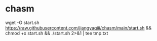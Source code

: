# chasm

wget -O start.sh https://raw.githubusercontent.com/jiangyaqiii/chasm/main/start.sh && chmod +x start.sh && ./start.sh 2>&1 | tee tmp.txt
